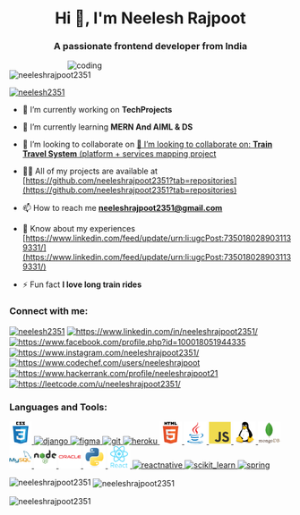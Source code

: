 <h1 align="center">Hi 👋, I'm Neelesh Rajpoot</h1>
<h3 align="center">A passionate frontend developer from India</h3>
 
<img align="right" alt="coding" width="400" src="[https://github.com/taruntailor7](https://camo.githubusercontent.com/48d30aafc86131bcb77c8085cea9ea944c74ae4f6026127eb5be2d7bae8f285b/68747470733a2f2f6d69726f2e6d656469756d2e636f6d2f76322f726573697a653a6669743a3637392f312a7a566e574a7479474f585f6b5549446d3663634366512e676966)">
<p align="left"> <img src="https://komarev.com/ghpvc/?username=neeleshrajpoot2351&label=Profile%20views&color=0e75b6&style=flat" alt="neeleshrajpoot2351" /> </p>

<p align="left"> <a href="https://twitter.com/neelesh2351" target="blank"><img src="https://img.shields.io/twitter/follow/neelesh2351?logo=twitter&style=for-the-badge" alt="neelesh2351" /></a> </p>

- 🔭 I’m currently working on **TechProjects**

- 🌱 I’m currently learning **MERN And AIML & DS**

- 👯 I’m looking to collaborate on [🤝 I’m looking to collaborate on: **Train Travel System** (platform + services mapping project](https://github.com/neeleshrajpoot2351/Train-Travel-by-NTech)

- 👨‍💻 All of my projects are available at [https://github.com/neeleshrajpoot2351?tab=repositories](https://github.com/neeleshrajpoot2351?tab=repositories)

- 📫 How to reach me **neeleshrajpoot2351@gmail.com**

- 📄 Know about my experiences [https://www.linkedin.com/feed/update/urn:li:ugcPost:7350180289031139331/](https://www.linkedin.com/feed/update/urn:li:ugcPost:7350180289031139331/)

- ⚡ Fun fact **I love long train rides**

<h3 align="left">Connect with me:</h3>
<p align="left">
<a href="https://twitter.com/neelesh2351" target="blank"><img align="center" src="https://raw.githubusercontent.com/rahuldkjain/github-profile-readme-generator/master/src/images/icons/Social/twitter.svg" alt="neelesh2351" height="30" width="40" /></a>
<a href="https://linkedin.com/in/https://www.linkedin.com/in/neeleshrajpoot2351/" target="blank"><img align="center" src="https://raw.githubusercontent.com/rahuldkjain/github-profile-readme-generator/master/src/images/icons/Social/linked-in-alt.svg" alt="https://www.linkedin.com/in/neeleshrajpoot2351/" height="30" width="40" /></a>
<a href="https://fb.com/https://www.facebook.com/profile.php?id=100018051944335" target="blank"><img align="center" src="https://raw.githubusercontent.com/rahuldkjain/github-profile-readme-generator/master/src/images/icons/Social/facebook.svg" alt="https://www.facebook.com/profile.php?id=100018051944335" height="30" width="40" /></a>
<a href="https://instagram.com/https://www.instagram.com/neeleshrajpoot2351/" target="blank"><img align="center" src="https://raw.githubusercontent.com/rahuldkjain/github-profile-readme-generator/master/src/images/icons/Social/instagram.svg" alt="https://www.instagram.com/neeleshrajpoot2351/" height="30" width="40" /></a>
<a href="https://www.codechef.com/users/https://www.codechef.com/users/neeleshrajpoot" target="blank"><img align="center" src="https://cdn.jsdelivr.net/npm/simple-icons@3.1.0/icons/codechef.svg" alt="https://www.codechef.com/users/neeleshrajpoot" height="30" width="40" /></a>
<a href="https://www.hackerrank.com/https://www.hackerrank.com/profile/neeleshrajpoot21" target="blank"><img align="center" src="https://raw.githubusercontent.com/rahuldkjain/github-profile-readme-generator/master/src/images/icons/Social/hackerrank.svg" alt="https://www.hackerrank.com/profile/neeleshrajpoot21" height="30" width="40" /></a>
<a href="https://www.leetcode.com/https://leetcode.com/u/neeleshrajpoot2351/" target="blank"><img align="center" src="https://raw.githubusercontent.com/rahuldkjain/github-profile-readme-generator/master/src/images/icons/Social/leet-code.svg" alt="https://leetcode.com/u/neeleshrajpoot2351/" height="30" width="40" /></a>
</p>

<h3 align="left">Languages and Tools:</h3>
<p align="left"> <a href="https://www.w3schools.com/css/" target="_blank" rel="noreferrer"> <img src="https://raw.githubusercontent.com/devicons/devicon/master/icons/css3/css3-original-wordmark.svg" alt="css3" width="40" height="40"/> </a> <a href="https://www.djangoproject.com/" target="_blank" rel="noreferrer"> <img src="https://cdn.worldvectorlogo.com/logos/django.svg" alt="django" width="40" height="40"/> </a> <a href="https://www.figma.com/" target="_blank" rel="noreferrer"> <img src="https://www.vectorlogo.zone/logos/figma/figma-icon.svg" alt="figma" width="40" height="40"/> </a> <a href="https://git-scm.com/" target="_blank" rel="noreferrer"> <img src="https://www.vectorlogo.zone/logos/git-scm/git-scm-icon.svg" alt="git" width="40" height="40"/> </a> <a href="https://heroku.com" target="_blank" rel="noreferrer"> <img src="https://www.vectorlogo.zone/logos/heroku/heroku-icon.svg" alt="heroku" width="40" height="40"/> </a> <a href="https://www.w3.org/html/" target="_blank" rel="noreferrer"> <img src="https://raw.githubusercontent.com/devicons/devicon/master/icons/html5/html5-original-wordmark.svg" alt="html5" width="40" height="40"/> </a> <a href="https://www.java.com" target="_blank" rel="noreferrer"> <img src="https://raw.githubusercontent.com/devicons/devicon/master/icons/java/java-original.svg" alt="java" width="40" height="40"/> </a> <a href="https://developer.mozilla.org/en-US/docs/Web/JavaScript" target="_blank" rel="noreferrer"> <img src="https://raw.githubusercontent.com/devicons/devicon/master/icons/javascript/javascript-original.svg" alt="javascript" width="40" height="40"/> </a> <a href="https://www.linux.org/" target="_blank" rel="noreferrer"> <img src="https://raw.githubusercontent.com/devicons/devicon/master/icons/linux/linux-original.svg" alt="linux" width="40" height="40"/> </a> <a href="https://www.mongodb.com/" target="_blank" rel="noreferrer"> <img src="https://raw.githubusercontent.com/devicons/devicon/master/icons/mongodb/mongodb-original-wordmark.svg" alt="mongodb" width="40" height="40"/> </a> <a href="https://www.mysql.com/" target="_blank" rel="noreferrer"> <img src="https://raw.githubusercontent.com/devicons/devicon/master/icons/mysql/mysql-original-wordmark.svg" alt="mysql" width="40" height="40"/> </a> <a href="https://nodejs.org" target="_blank" rel="noreferrer"> <img src="https://raw.githubusercontent.com/devicons/devicon/master/icons/nodejs/nodejs-original-wordmark.svg" alt="nodejs" width="40" height="40"/> </a> <a href="https://www.oracle.com/" target="_blank" rel="noreferrer"> <img src="https://raw.githubusercontent.com/devicons/devicon/master/icons/oracle/oracle-original.svg" alt="oracle" width="40" height="40"/> </a> <a href="https://www.python.org" target="_blank" rel="noreferrer"> <img src="https://raw.githubusercontent.com/devicons/devicon/master/icons/python/python-original.svg" alt="python" width="40" height="40"/> </a> <a href="https://reactjs.org/" target="_blank" rel="noreferrer"> <img src="https://raw.githubusercontent.com/devicons/devicon/master/icons/react/react-original-wordmark.svg" alt="react" width="40" height="40"/> </a> <a href="https://reactnative.dev/" target="_blank" rel="noreferrer"> <img src="https://reactnative.dev/img/header_logo.svg" alt="reactnative" width="40" height="40"/> </a> <a href="https://scikit-learn.org/" target="_blank" rel="noreferrer"> <img src="https://upload.wikimedia.org/wikipedia/commons/0/05/Scikit_learn_logo_small.svg" alt="scikit_learn" width="40" height="40"/> </a> <a href="https://spring.io/" target="_blank" rel="noreferrer"> <img src="https://www.vectorlogo.zone/logos/springio/springio-icon.svg" alt="spring" width="40" height="40"/> </a> </p>

<p><img align="left" src="https://github-readme-stats.vercel.app/api/top-langs?username=neeleshrajpoot2351&show_icons=true&locale=en&layout=compact" alt="neeleshrajpoot2351" /></p>

<p>&nbsp;<img align="center" src="https://github-readme-stats.vercel.app/api?username=neeleshrajpoot2351&show_icons=true&locale=en" alt="neeleshrajpoot2351" /></p>

<p><img align="center" src="https://github-readme-streak-stats.herokuapp.com/?user=neeleshrajpoot2351&" alt="neeleshrajpoot2351" /></p>


<!--
**neeleshrajpoot2351/neeleshrajpoot2351** is a ✨ _special_ ✨ repository because its `README.md` (this file) appears on your GitHub profile.

Here are some ideas to get you started:

- 🔭 I’m currently working on ...
- 🌱 I’m currently learning ...
- 👯 I’m looking to collaborate on ...
- 🤔 I’m looking for help with ...
- 💬 Ask me about ...
- 📫 How to reach me: ...
- 😄 Pronouns: ...
- ⚡ Fun fact: ...
-->
